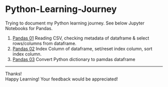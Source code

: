 # Python-Learning-Journey

Trying to document my Python learning journey. See below Jupyter Notebooks for Pandas.

01. [Pandas 01](https://github.com/shobhit-singh/Python-Learning-Journey/blob/master/pandas/pandas_01.ipynb) Reading CSV, checking metadata of dataframe & select rows/columns from dataframe.
02. [Pandas 02](https://github.com/shobhit-singh/Python-Learning-Journey/blob/master/pandas/pandas_02.ipynb) Index Column of dataframe, set/reset index column, sort index column.
03. [Pandas 03](https://github.com/shobhit-singh/Python-Learning-Journey/blob/master/pandas/pandas_03.ipynb) Convert Python dictionary to pamdas dataframe
---
Thanks!
<br>
Happy Learning! Your feedback would be appreciated! <br>
